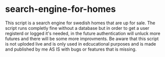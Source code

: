 # search-engine-for-homes
This script is a search engine for swedish homes that are up for sale. The script runs completly fine without a database but in order to 
get a user registerd or logged it's needed, in the future authentication will unluck more futures and there will be some more improvments. Be aware that this script is not uploded live and is only used in edcucational purposes and is made and published by me AS IS with bugs or features that is missing.
